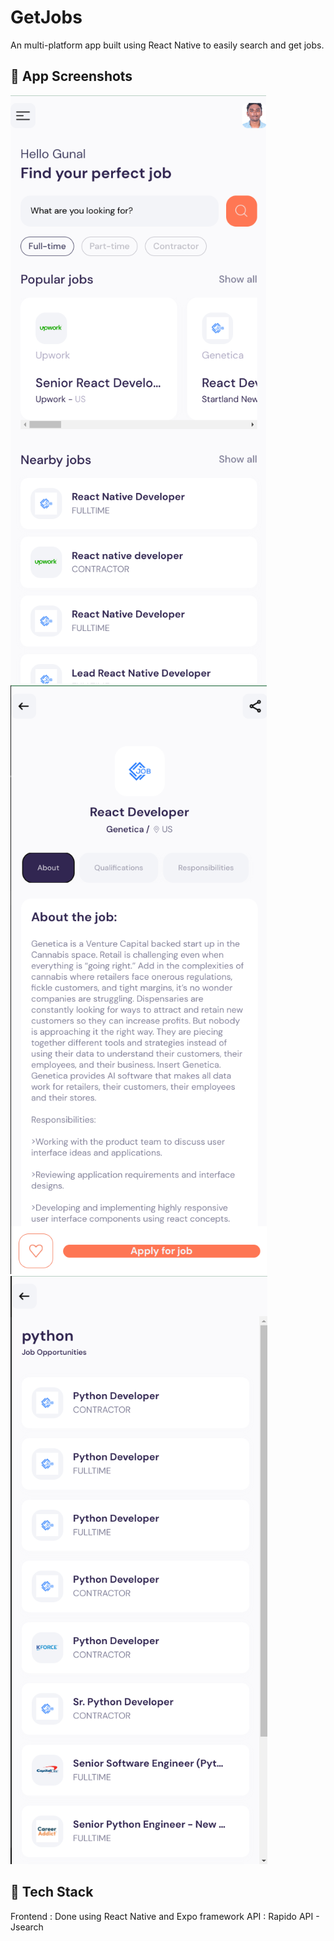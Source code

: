 # GetJobs

An multi-platform app built using React Native to easily search and get jobs.

## 🚀 App Screenshots

![App Screenshot](screenshots/Screenshot_Home.png)
![App Screenshot](screenshots/Screenshot_JobDetails.png)
![App Screenshot](screenshots/Screenshot_Search.png)

## 📝 Tech Stack

Frontend : Done using React Native and Expo framework
API : Rapido API - Jsearch